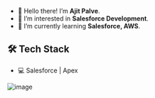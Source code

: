 - 👋 Hello there! I’m <b>Ajit Palve</b>.                                                                      
- 👀 I’m interested in <b>Salesforce Development</b>.                     
- 🌱 I’m currently learning <b>Salesforce, AWS</B>.                                                                                             
  

                                               
 <h2>🛠 Tech Stack</h2>

- 💻 Salesforce | Apex


![image](https://www.animationlibrary.com/Animation11/Jobs_and_People/Computer_Programmers/cowboy_on_computer.gif)</div>   
                                               
 
<!---
ajitpalve/ajitpalve is a ✨ special ✨ repository because its `README.md` (this file) appears on your GitHub profile.
You can click the Preview link to take a look at your changes.
--->
